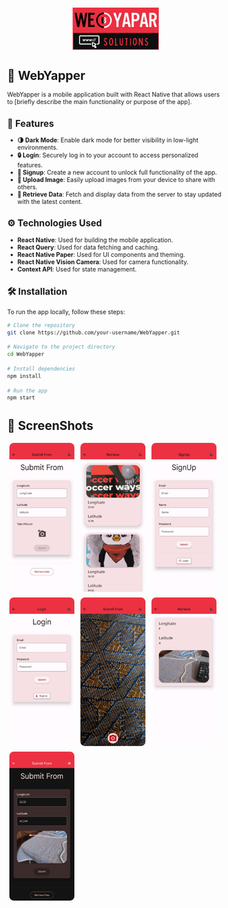 <p align="center">
  <img src="screenshot/webyaparfull.png" alt="WebYapper Logo" width="200" />
</p>

# 📱 WebYapper

WebYapper is a mobile application built with React Native that allows users to [briefly describe the main functionality or purpose of the app].

## 🚀 Features

- **🌗 Dark Mode**: Enable dark mode for better visibility in low-light environments.
- **🔒 Login**: Securely log in to your account to access personalized features.
- **📝 Signup**: Create a new account to unlock full functionality of the app.
- **📸 Upload Image**: Easily upload images from your device to share with others.
- **🔄 Retrieve Data**: Fetch and display data from the server to stay updated with the latest content.

## ⚙️ Technologies Used

- **React Native**: Used for building the mobile application.
- **React Query**: Used for data fetching and caching.
- **React Native Paper**: Used for UI components and theming.
- **React Native Vision Camera**: Used for camera functionality.
- **Context API**: Used for state management.

## 🛠️ Installation

To run the app locally, follow these steps:

```bash
# Clone the repository
git clone https://github.com/your-username/WebYapper.git

# Navigate to the project directory
cd WebYapper

# Install dependencies
npm install

# Run the app
npm start
```

# 📸 ScreenShots 

<img style="border-radius:10px;margin:5px" width="30%" src="screenshot/WhatsApp Image 2024-04-15 at 11.38.51 PM.jpeg" />
<img style="border-radius:10px;margin:5px" width="30%" src="screenshot/WhatsApp Image 2024-04-16 at 9.41.41 PM.jpeg" />
<img style="border-radius:10px;margin:5px" width="30%" src="screenshot/WhatsApp Image 2024-04-15 at 11.38.50 PM (2).jpeg" />
<img style="border-radius:10px;margin:5px" width="30%" src="screenshot/WhatsApp Image 2024-04-15 at 11.38.50 PM (1).jpeg" />
<img style="border-radius:10px;margin:5px" width="30%" src="screenshot/WhatsApp Image 2024-04-15 at 11.38.50 PM.jpeg" />
<img style="border-radius:10px;margin:5px" width="30%" src="screenshot/WhatsApp Image 2024-04-15 at 11.38.49 PM.jpeg" />
<img style="border-radius:10px;margin:5px" width="30%" src="screenshot/WhatsApp Image 2024-04-15 at 11.38.49 PM (1).jpeg" />
